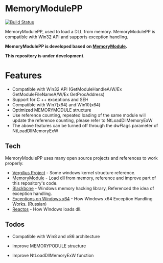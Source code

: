 # MemoryModulePP

[![Build Status](https://travis-ci.org/joemccann/dillinger.svg?branch=master)](https://travis-ci.org/joemccann/dillinger)

MemoryModulePP, used to load a DLL from memory. MemoryModulePP is compatible with Win32 API and supports exception handling.

**MemoryModulePP is developed based on [MemoryModule][ref1].**

**This repository is under development.**

# Features
  - Compatible with Win32 API (GetModuleHandleA/W/Ex GetModuleFileNameA/W/Ex GetProcAddress)
  - Support for C ++ exceptions and SEH
  - Compatible with Win7(x64) and Win10(x64)
  - Optimized MEMORYMODULE structure
  - Use reference counting, repeated loading of the same module will update the reference counting, please refer to NtLoadDllMemoryExW
  - The above features can be turned off through the dwFlags parameter of NtLoadDllMemoryExW

## Tech

MemoryModulePP uses many open source projects and references to work properly:

* [Vergilius Project][ref0] - Some windows kernel structure reference.
* [MemoryModule][ref1] - Load dll from memory, reference and improve part of this repository's code.
* [Blackbone][ref2] - Windows memory hacking library, Referenced the idea of exception handling.
* [Exceptions on Windows x64][ref3] - How Windows x64 Exception Handling Works. (Russian)
* [Reactos][ref4] - How WIndows loads dll.

## Todos

 - Compatible with Win8 and x86 architecture
 - Improve MEMORYPODULE structure
 - Improve NtLoadDllMemoryExW function


   [ref0]: <https://www.vergiliusproject.com>
   [ref1]: <https://github.com/fancycode/MemoryModule.git>
   [ref2]: <https://github.com/DarthTon/Blackbone.git>
   [ref3]: <https://habr.com/en/company/aladdinrd/blog/321868/>
   [ref4]: <https://doxygen.reactos.org/>
   
